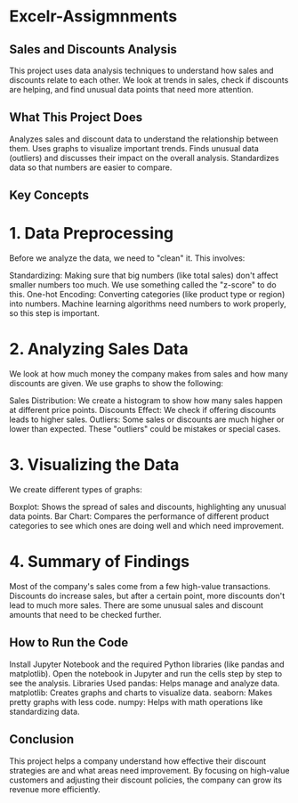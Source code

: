 # Excelr-Assigmnments
## Sales and Discounts Analysis
This project uses data analysis techniques to understand how sales and discounts relate to each other. We look at trends in sales, check if discounts are helping, and find unusual data points that need more attention.

## What This Project Does
Analyzes sales and discount data to understand the relationship between them.
Uses graphs to visualize important trends.
Finds unusual data (outliers) and discusses their impact on the overall analysis.
Standardizes data so that numbers are easier to compare.
## Key Concepts
# 1. Data Preprocessing
Before we analyze the data, we need to "clean" it. This involves:

Standardizing: Making sure that big numbers (like total sales) don't affect smaller numbers too much. We use something called the "z-score" to do this.
One-hot Encoding: Converting categories (like product type or region) into numbers. Machine learning algorithms need numbers to work properly, so this step is important.
# 2. Analyzing Sales Data
We look at how much money the company makes from sales and how many discounts are given. We use graphs to show the following:

Sales Distribution: We create a histogram to show how many sales happen at different price points.
Discounts Effect: We check if offering discounts leads to higher sales.
Outliers: Some sales or discounts are much higher or lower than expected. These "outliers" could be mistakes or special cases.
# 3. Visualizing the Data
We create different types of graphs:

Boxplot: Shows the spread of sales and discounts, highlighting any unusual data points.
Bar Chart: Compares the performance of different product categories to see which ones are doing well and which need improvement.
# 4. Summary of Findings
Most of the company's sales come from a few high-value transactions.
Discounts do increase sales, but after a certain point, more discounts don't lead to much more sales.
There are some unusual sales and discount amounts that need to be checked further.
## How to Run the Code
Install Jupyter Notebook and the required Python libraries (like pandas and matplotlib).
Open the notebook in Jupyter and run the cells step by step to see the analysis.
Libraries Used
pandas: Helps manage and analyze data.
matplotlib: Creates graphs and charts to visualize data.
seaborn: Makes pretty graphs with less code.
numpy: Helps with math operations like standardizing data.
## Conclusion
This project helps a company understand how effective their discount strategies are and what areas need improvement. By focusing on high-value customers and adjusting their discount policies, the company can grow its revenue more efficiently.
